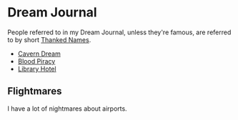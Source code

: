 # Dream Journal

People referred to in my Dream Journal, unless they're famous, are referred to by short [Thanked Names][].

[Thanked Names]: https://thanked.name/

- [Cavern Dream](rzt3f-fbbcy-mh9w5-73xqb-1gccy)
- [Blood Piracy](pygzt-xjsth-4x85j-vt4kn-rmem0)
- [Library Hotel](k5stb-2a9zx-mt92t-3y0w7-15tp9)

## Flightmares

I have a lot of nightmares about airports.
